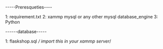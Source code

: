 -----Preresqueties----

1: requirement.txt
2: xammp mysql or any other mysql database_engine
3: Python

------database-----

1: flaskshop.sql    */ import this in your xammp server*/

